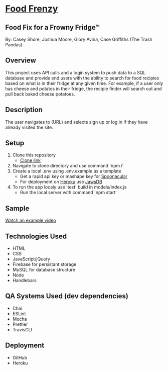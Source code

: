 # [Food Frenzy][6]
## Food Fix for a Frowny Fridge™
By: Casey Shore, Joshua Moore, Glory Avina, Case Griffiths (The Trash Pandas)

## Overview
This project uses API calls and a login system to push data to a SQL database and provide end users with the ability to search for food recipies based on what is in their fridge at any given time. For example, if a user only has cheese and potatos in their fridge, the recipie finder will search out and pull back baked cheese potatoes.

## Description
The user navigates to (URL) and selects sign up or log in if they have already visited the site.

## Setup
1. Clone this repository
    * [Clone link][1]
2. Navigate to clone directory and use command 'npm i'
3. Create a local .env using .env.example as a template
    * Get a rapid api key or mashape key for [Spoonacular][2]
    * For deployment on [Heroku][3] use [JawsDB][4]
4. To run the app localy use 'test' build in models/index.js
    * Run the local server with command 'npm start'

[1]: https://github.com/the-trash-pandas/Project2.git "Git Clone"
[2]: https://spoonacular.com/food-api "Spoonacular"
[3]: https://heroku.com "Heroku"
[4]: https://elements.heroku.com/addons/jawsdb "Jaws DB"
## Sample
[Watch an example video][5]

[5]: https://drive.google.com/file/d/1lrLSvskFcPiJHQ-DgFLTRwCWC60fMlm8/view "Fridge Frenzy Example"
[6]: https://damp-ocean-47767.herokuapp.com/ "Fridge Frenzy Deployed"
## Technologies Used
- HTML
- CSS
- JavaScript/jQuery
- Firebase for persistant storage
- MySQL for database structure
- Node
- Handlebars
  
## QA Systems Used (dev dependencies)
- Chai
- ESLint
- Mocha
- Prettier
- TravisCLI

## Deployment
- GitHub
- Heroku

